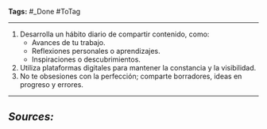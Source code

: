 **Tags:** #_Done 
#ToTag 
- - -
1. Desarrolla un hábito diario de compartir contenido, como:
   - Avances de tu trabajo.
   - Reflexiones personales o aprendizajes.
   - Inspiraciones o descubrimientos.
2. Utiliza plataformas digitales para mantener la constancia y la visibilidad.
3. No te obsesiones con la perfección; comparte borradores, ideas en progreso y errores.

- - - 
## ***Sources:***